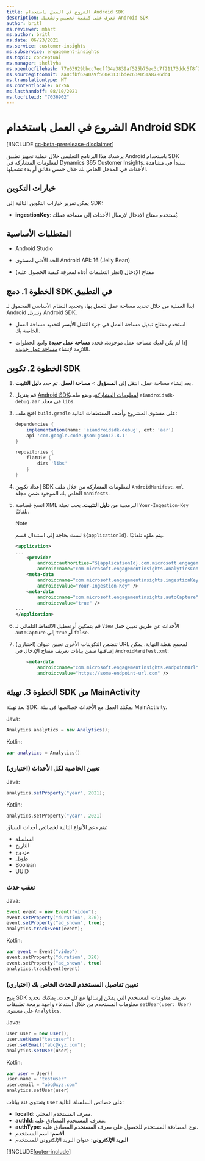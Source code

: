 ```yaml
---
title: الشروع في العمل باستخدام Android SDK
description: تعرف على كيفية تخصيص وتشغيل Android SDK
author: britl
ms.reviewer: mhart
ms.author: britl
ms.date: 06/23/2021
ms.service: customer-insights
ms.subservice: engagement-insights
ms.topic: conceptual
ms.manager: shellyha
ms.openlocfilehash: 77e63929bbcc7ecff34a3839af525b76ec3c7f21173ddc5f8f2d69f11c25c441
ms.sourcegitcommit: aa0cfbf6240a9f560e3131bdec63e051a8786dd4
ms.translationtype: HT
ms.contentlocale: ar-SA
ms.lasthandoff: 08/10/2021
ms.locfileid: "7036902"
---
```

# <a name="get-started-with-the-android-sdk"></a>الشروع في العمل باستخدام Android SDK

[!INCLUDE [cc-beta-prerelease-disclaimer](includes/cc-beta-prerelease-disclaimer.md)]

يرشدك هذا البرنامج التعليمي خلال عملية تجهيز تطبيق Android باستخدام SDK لمعلومات المشاركة في Dynamics 365 Customer Insights. ستبدأ في مشاهدة الأحداث في المدخل الخاص بك خلال خمس دقائق أو بدء تشغيلها.

## <a name="configuration-options"></a>خيارات التكوين
يمكن تمرير خيارات التكوين التالية إلى SDK:

- **ingestionKey**: يُستخدم مفتاح الإدخال لإرسال الأحداث إلى مساحة عملك.

## <a name="prerequisites"></a>المتطلبات الأساسية

- Android Studio

- الحد الأدنى لمستوى Android API: 16 (Jelly Bean)

- مفتاح الإدخال (انظر التعليمات أدناه لمعرفة كيفية الحصول عليه)

## <a name="step-1-integrate-the-sdk-into-your-application"></a>الخطوة 1. دمج SDK في التطبيق
ابدأ العملية من خلال تحديد مساحة عمل للعمل بها، وتحديد النظام الأساسي المحمول لـ Android وتنزيل Android SDK.

- استخدم مفتاح تبديل مساحة العمل في جزء التنقل الأيسر لتحديد مساحة العمل الخاصة بك.

- إذا لم يكن لديك مساحة عمل موجودة، فحدد **مساحة عمل جديدة** واتبع الخطوات اللازمة لإنشاء [مساحة عمل جديدة](create-workspace.md).

## <a name="step-2-configure-the-sdk"></a>الخطوة 2. تكوين SDK

1. بعد إنشاء مساحة عمل، انتقل إلى **المسؤول** > **مساحة العمل**، ثم حدد **دليل التثبيت**. 

1. قم بتنزيل [Android SDKلمعلومات المشاركة](https://download.pi.dynamics.com/sdk/EI-SDKs/ei-android-sdk.zip)، وضع ملف `eiandroidsdk-debug.aar` في مجلد `libs`.

1. افتح ملف `build.gradle` على مستوى المشروع وأضف المقتطفات التالية:
    ```gradle
    dependencies {
        implementation(name: 'eiandroidsdk-debug', ext: 'aar')
        api 'com.google.code.gson:gson:2.8.1'
    }

    repositories {
        flatDir {
            dirs 'libs'
        }
    }
    ```

1. إعداد تكوين SDK لمعلومات المشاركة من خلال ملف `AndroidManifest.xml` الخاص بك الموجود ضمن مجلد `manifests`. 
1. انسخ قصاصة XML البرمجية من **دليل التثبيت**. يجب تعبئة `Your-Ingestion-Key` تلقائيًا.

   > [!NOTE]
   > لست بحاجة إلى استبدال قسم `${applicationId}`. يتم ملؤه تلقائيًا.
   

   ```xml
   <application>
   ...
       <provider
           android:authorities="${applicationId}.com.microsoft.engagementinsights.AnalyticsContentProvider"
           android:name="com.microsoft.engagementinsights.AnalyticsContentProvider" />
       <meta-data
           android:name="com.microsoft.engagementinsights.ingestionKey"
           android:value="Your-Ingestion-Key" />
       <meta-data
           android:name="com.microsoft.engagementinsights.autoCapture"
           android:value="true" />
   ...
   </application>
   ```

1. قم بتمكين أو تعطيل الالتقاط التلقائي لـ `View` الأحداث عن طريق تعيين حقل `autoCapture` إلى `true` أو `false`.

1. (اختياري) تتضمن التكوينات الأخرى تعيين عنوان URL لمجمع نقطة النهاية. يمكن إضافتها ضمن بيانات تعريف مفتاح الإدخال في `AndroidManifest.xml`:
    ```xml
        <meta-data
            android:name="com.microsoft.engagementinsights.endpointUrl"
            android:value="https://some-endpoint-url.com" />
    ```

## <a name="step-3-initialize-the-sdk-from-mainactivity"></a>الخطوة 3. تهيئة SDK من MainActivity 

بعد تهيئة SDK، يمكنك العمل مع الأحداث خصائصها في بيئة MainActivity.

    
Java:
```java
Analytics analytics = new Analytics();
```

Kotlin:
```kotlin
var analytics = Analytics()
```

### <a name="set-property-for-all-events-optional"></a>تعيين الخاصية لكل الأحداث (اختياري)
    
Java:
```java
analytics.setProperty("year", 2021);
```

Kotlin:
```kotlin
analytics.setProperty("year", 2021)
```

يتم دعم الأنواع التالية لخصائص أحداث السياق:
- السلسلة‬
- التاريخ‬
- مزدوج
- طويل
- Boolean
- UUID

### <a name="track-an-event"></a>تعقب حدث

Java:
```java
Event event = new Event("video");
event.setProperty("duration", 320);
event.setProperty("ad_shown", true);
analytics.trackEvent(event);
```

Kotlin:
```kotlin
var event = Event("video")
event.setProperty("duration", 320)
event.setProperty("ad_shown", true)
analytics.trackEvent(event)
```

### <a name="set-user-details-for-your-event-optional"></a>تعيين تفاصيل المستخدم للحدث الخاص بك (اختياري)

يتيح SDK تعريف معلومات المستخدم التي يمكن إرسالها مع كل حدث. يمكنك تحديد معلومات المستخدم من خلال استدعاء واجهة برمجة تطبيقات `setUser(user: User)` على مستوى `Analytics`.

Java:
```java
User user = new User();
user.setName("testuser");
user.setEmail("abc@xyz.com");
analytics.setUser(user);
```

Kotlin:
```kotlin
var user = User()
user.name = "testuser"
user.email = "abc@xyz.com"
analytics.setUser(user)
```

وتحتوي فئة بيانات `User` على خصائص السلسلة التالية:

- **localId**: معرف المستخدم المحلي.
- **authId**: معرف المستخدم المصادق عليه.
- **authType**: نوع المصادقة المستخدم للحصول على معرف المستخدم المصادق عليه.
- **الاسم**: اسم المستخدم.
- **البريد الإلكتروني**: عنوان البريد الإلكتروني للمستخدم

[!INCLUDE[footer-include](../includes/footer-banner.md)]
